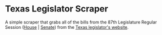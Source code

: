 # Texas Legislator Scraper

A simple scraper that grabs all of the bills from the 87th Legislature Regular Session ([House](https://capitol.texas.gov/Reports/Report.aspx?LegSess=87R&ID=housefiled) | [Senate](https://capitol.texas.gov/Reports/Report.aspx?LegSess=87R&ID=senatefiled)) from the [Texas legislator's website](https://capitol.texas.gov/Home.aspx). 